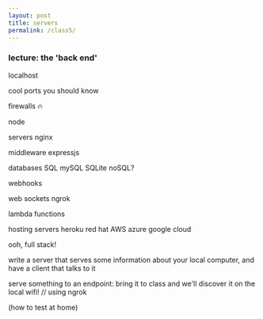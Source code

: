 ```yaml
---
layout: post
title: servers
permalink: /class5/
---
```


### lecture: the 'back end'

localhost

cool ports you should know

firewalls 🔥

node

servers
nginx

middleware
expressjs

databases
SQL
mySQL
SQLite
noSQL?

webhooks

web sockets
ngrok

lambda functions

hosting servers
heroku red hat AWS azure google cloud

ooh, full stack!


write a server that serves some information about your local computer, and have a client that talks to it

serve something to an endpoint: bring it to class and we'll discover it on the local wifi! // using ngrok

(how to test at home)